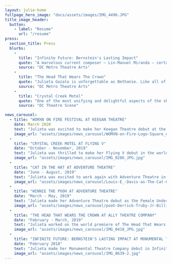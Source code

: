 ```yaml
---
layout: julie-home
fullpage_hero_image: "docs/assets/images/IMG_4496.JPG"
title_image_header:
  button:
    - label: "Resume"
      url: "/resume"
press:
  section_title: Press
  blurbs:
    - 
      title: "Infinite Future: Bernstein's Lasting Impact"
      quote: "A marvelous current composer – Lin-Manuel Miranda – certainly seems to be influenced by Bernstein, and his pulsating song “Carnival De Barrio” from In the Heights was delivered with a lusty and earthy interpretation by Julieta Gozalo that was absolutely thrilling to listen to."
      source: "DC Metro Theatre Arts"
    - 
      title: "The Head That Wears The Crown"
      quote: "Julieta Gozalo is unforgettable as Bethanie. Like all of Villanueva’s characters, Bethanie’s perfect life is only skin-deep, and Gozalo provides a very genuine feeling to a girl who uses high school politics as a coping mechanism for troubling home issues. Gozalo navigates the character’s age change from the first half to the second half incredibly well, growing from submissive to her friends, to ambivalent without any feeling of emotional whiplash."
      source: "DC Metro Theatre Arts"
    - 
      title: "Crystal Creek Motel"
      quote: "One of the most unifying and delightful aspects of the show is the cleaning staff, played by Gozalo and Denman, who not only reset the stage between each scene, but also get their own, nearly wordless yet entirely satisfying, story arc."
      source: "DC Theatre Scene"

news_carousel:
  - title: "WOMXN ON FIRE FESTIVAL AT KEEGAN THEATRE"
    date: March 2020
    text: "Julieta was excited to make her Keegan Theatre debut at the WOMXN on Fire Festival this March. She performed in the two person play First Chair. \n The WOMXN on Fire Festival is the only one of its kind in the DMV. Over the course of a week, audiences have the opportunity to interact with an exciting and eclectic group of new works, emerging playwrights, and directors and performers."
    image_url: "assets/images/news_carousel/WOMXN-on-Fire-Logo-Square_edited_edited.jpg"
  - 
    title: "CRYSTAL CREEK MOTEL AT FLYING V"
    date: "October - November, 2019"
    text: "Julieta was thrilled to make her Flying V debut in the world premiere of Crystal Creek Motel as Delfin and Ensemble. \n This original and innovative production features six auteur directors – led by Associate Artistic Director Lee Liebeskind – a stellar ensemble of actors, and a complement of Flying V’s finest designers, teaming together to tell twelve distinct stories set in the same motel room over the course of a year."
    image_url: "assets/images/news_carousel/IMG_0286_JPG.jpg"
  - 
    title: "CAT IN THE HAT AT ADVENTURE THEATRE"
    date: "June - August, 2019"
    text: "Julieta was excited to work again with Adventure Theatre in their production of Cat in the Hat as the female swing. \nShe covered three different tracks, all of which she went on for, and had the opportunity to play the role of Sally for the extension week."
    image_url: "assets/images/news_carousel/Louis-E_-Davis-as-The-Cat-Caroline-Wolfs.jpg"
  - 
    title: "WINNIE THE POOH AT ADVENTURE THEATRE"
    date: "March - May, 2019"
    text: "Julieta made her Adventure Theatre debut as the Female Understudy in Winnie the Pooh. She had the opportunity to go on for one of the track she covered on closing day."
    image_url: "assets/images/news_carousel/pooh-Derrick-Truby-Jr-Billie-Krishawn-…p.jpg"
  - 
    title: "THE HEAD THAT WEARS THE CROWN AT ALLY THEATRE COMPANY"
    date: "February - March, 2019"
    text: "Julieta worked on the world premiere of The Head That Wears the Crown as Bethanie. Ally Theatre Company recently received the John Aniello Award for Outstanding Emerging Theatre Company at the Helen Hayes Award this year."
    image_url: "assets/images/news_carousel/IMG_0418_JPG.jpg"
  - 
    title: "INFINITE FUTURE: BERNSTEIN'S LASTING IMPACT AT MONUMENTAL THEATRE COMPANY"
    date: "February 2018"
    text: "Julieta made her Monumental Theatre Company debut in Infinite Future: Bernstein's Lasting Impact, a new, collaboratively devised, cabaret-style show that explores the influence of Leonard Bernstein’s musicals on contemporary musical theatre that celebrates Leonard Bernstein's 100th birthday. \n'Directed by Bridget Grace Sheaff, the performance includes music from West Side Story and On the Town."
    image_url: "assets/images/news_carousel/IMG_8639-2.jpg"
---
```

